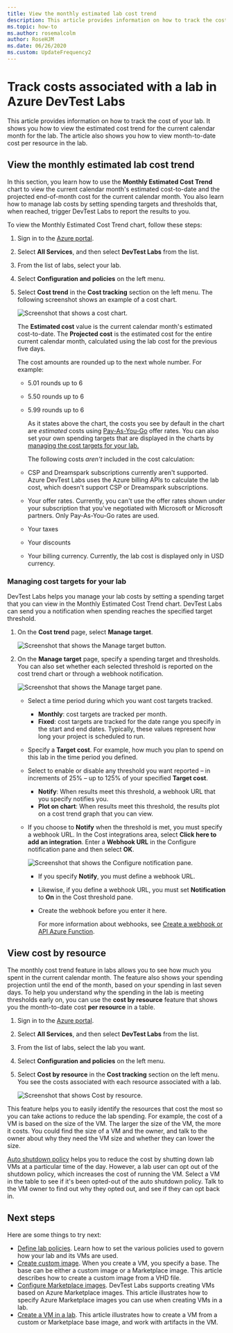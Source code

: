 ```yaml
---
title: View the monthly estimated lab cost trend
description: This article provides information on how to track the cost of your lab (monthly estimated cost trend chart) in Azure DevTest Labs.
ms.topic: how-to
ms.author: rosemalcolm
author: RoseHJM
ms.date: 06/26/2020
ms.custom: UpdateFrequency2
---
```


# Track costs associated with a lab in Azure DevTest Labs
This article provides information on how to track the cost of your lab. It shows you how to view the estimated cost trend for the current calendar month for the lab. The article also shows you how to view month-to-date cost per resource in the lab.

## View the monthly estimated lab cost trend 
In this section, you learn how to use the **Monthly Estimated Cost Trend** chart to view the current calendar month's estimated cost-to-date and the projected end-of-month cost for the current calendar month. You also learn how to manage lab costs by setting spending targets and thresholds that, when reached, trigger DevTest Labs to report the results to you.

To view the Monthly Estimated Cost Trend chart, follow these steps: 

1. Sign in to the [Azure portal](https://portal.azure.com).
2. Select **All Services**, and then select **DevTest Labs** from the list.
3. From the list of labs, select your lab.  
4. Select **Configuration and policies** on the left menu.  
4. Select **Cost trend** in the **Cost tracking** section on the left menu. The following screenshot shows an example of a cost chart. 
   
    ![Screenshot that shows a cost chart.](./media/devtest-lab-configure-cost-management/graph.png)

    The **Estimated cost** value is the current calendar month's estimated cost-to-date. The **Projected cost** is the estimated cost for the entire current calendar month, calculated using the lab cost for the previous five days.

    The cost amounts are rounded up to the next whole number. For example: 

   * 5.01 rounds up to 6 
   * 5.50 rounds up to 6
   * 5.99 rounds up to 6

     As it states above the chart, the costs you see by default in the chart are *estimated* costs using [Pay-As-You-Go](https://azure.microsoft.com/offers/ms-azr-0003p/) offer rates. You can also set your own spending targets that are displayed in the charts by [managing the cost targets for your lab.](#managing-cost-targets-for-your-lab)

     The following costs *aren't* included in the cost calculation:

   * CSP and Dreamspark subscriptions currently aren't supported. Azure DevTest Labs uses the Azure billing APIs to calculate the lab cost, which doesn't support CSP or Dreamspark subscriptions.
   * Your offer rates. Currently, you can't use the offer rates shown under your subscription that you've negotiated with Microsoft or Microsoft partners. Only Pay-As-You-Go rates are used.
   * Your taxes
   * Your discounts
   * Your billing currency. Currently, the lab cost is displayed only in USD currency.

### Managing cost targets for your lab
DevTest Labs helps you manage your lab costs by setting a spending target that you can view in the Monthly Estimated Cost Trend chart. DevTest Labs can send you a notification when spending reaches the specified target threshold. 

1. On the **Cost trend** page, select **Manage target**.

    ![Screenshot that shows the Manage target button.](./media/devtest-lab-configure-cost-management/cost-trend-manage-target.png)
2. On the **Manage target** page, specify a spending target and thresholds. You can also set whether each selected threshold is reported on the cost trend chart or through a webhook notification.

    ![Screenshot that shows the Manage target pane.](./media/devtest-lab-configure-cost-management/cost-trend-manage-target-pane.png)

   - Select a time period during which you want cost targets tracked.
      - **Monthly**: cost targets are tracked per month.
      - **Fixed**: cost targets are tracked for the date range you specify in the start and end dates. Typically, these values represent how long your project is scheduled to run.
   - Specify a **Target cost**. For example, how much you plan to spend on this lab in the time period you defined.
   - Select to enable or disable any threshold you want reported – in increments of 25% – up to 125% of your specified **Target cost**.
      - **Notify**: When results meet this threshold, a webhook URL that you specify notifies you.
      - **Plot on chart**: When results meet this threshold, the results plot on a cost trend graph that you can view.
   - If you choose to **Notify** when the threshold is met, you must specify a webhook URL. In the Cost integrations area, select **Click here to add an integration**. Enter a **Webhook URL** in the Configure notification pane and then select **OK**.

       ![Screenshot that shows the Configure notification pane.](./media/devtest-lab-configure-cost-management/configure-notification-new.png)

     - If you specify **Notify**, you must define a webhook URL.
     - Likewise, if you define a webhook URL, you must set **Notification** to **On** in the Cost threshold pane.
     - Create the webhook before you enter it here.  

       For more information about webhooks, see [Create a webhook or API Azure Function](../azure-functions/functions-bindings-http-webhook.md). 

## View cost by resource 
The monthly cost trend feature in labs allows you to see how much you spent in the current calendar month. The feature also shows your spending projection until the end of the month, based on your spending in last seven days. To help you understand why the spending in the lab is meeting thresholds early on, you can use the **cost by resource** feature that shows you the month-to-date cost **per resource** in a table.

1. Sign in to the [Azure portal](https://portal.azure.com).
2. Select **All Services**, and then select **DevTest Labs** from the list.
3. From the list of labs, select the lab you want.  
4. Select **Configuration and policies** on the left menu.
5. Select **Cost by resource** in the **Cost tracking** section on the left menu. You see the costs associated with each resource associated with a lab. 

    ![Screenshot that shows Cost by resource.](./media/devtest-lab-configure-cost-management/cost-by-resource.png)

This feature helps you to easily identify the resources that cost the most so you can take actions to reduce the lab spending. For example, the cost of a VM is based on the size of the VM. The larger the size of the VM, the more it costs. You could find the size of a VM and the owner, and talk to the owner about why they need the VM size and whether they can lower the size.

[Auto shutdown policy](devtest-lab-set-lab-policy.md?#set-auto-shutdown-policy) helps you to reduce the cost by shutting down lab VMs at a particular time of the day. However, a lab user can opt out of the shutdown policy, which increases the cost of running the VM. Select a VM in the table to see if it's been opted-out of the auto shutdown policy. Talk to the VM owner to find out why they opted out, and see if they can opt back in.
 
## Next steps
Here are some things to try next:

* [Define lab policies](devtest-lab-set-lab-policy.md). Learn how to set the various policies used to govern how your lab and its VMs are used. 
* [Create custom image](devtest-lab-create-template.md). When you create a VM, you specify a base. The base can be either a custom image or a Marketplace image. This article describes how to create a custom image from a VHD file.
* [Configure Marketplace images](devtest-lab-configure-marketplace-images.md). DevTest Labs supports creating VMs based on Azure Marketplace images. This article
  illustrates how to specify Azure Marketplace images you can use when creating VMs in a lab.
* [Create a VM in a lab](devtest-lab-add-vm.md). This article illustrates how to create a VM from a custom or Marketplace base image, and work with artifacts in the VM.

